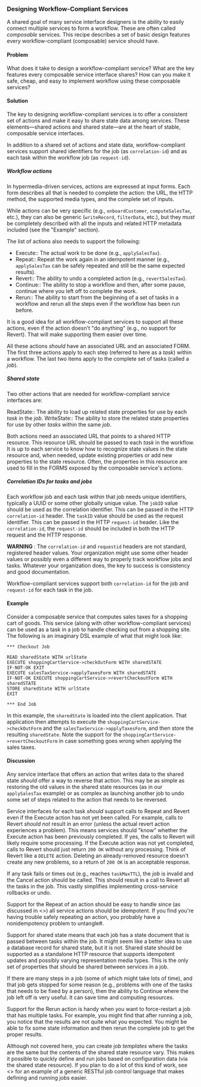 ### Designing Workflow-Compliant Services
A shared goal of many service interface designers is the ability to easily connect multiple services to form a workflow. These are often called _composable_ services. This recipe describes a set of basic design features every workflow-compliant (composable) service should have.

#### Problem
What does it take to design a workflow-compliant service? What are the key features every composable service interface shares? How can you make it safe, cheap, and easy to implement workflow using these composable services?

#### Solution
The key to designing workflow-compliant services is to offer a consistent set of actions and make it easy to share state data among services. These elements—shared actions and shared state—are at the heart of stable, composable service interfaces.

In addition to a shared set of actions and state data, workflow-compliant services support shared identifiers for the job (as `correlation-id`) and as each task within the workflow job (as `request-id`).

##### Workflow actions
In hypermedia-driven services, actions are expressed at input forms. Each form describes all that is needed to complete the action: the URL, the HTTP method, the supported media types, and the complete set of inputs. 

While actions can be very specific (e.g., `onboardCustomer`, `computeSalesTax`, etc.), they can also be generic (`writeRecord`, `filterData`, etc.), but they _must_ be completely described with all the inputs and related HTTP metadata included (see the "Example" section).

The list of actions also needs to support the following:

* Execute:: The actual work to be done (e.g., `applySalesTax`).
* Repeat:: Repeat the work again in an idempotent manner (e.g., `applySalesTax` can be safely repeated and still be the same expected results).
* Revert:: The ability to undo a completed action (e.g., `revertSalesTax`).
* Continue:: The ability to stop a workflow and then, after some pause, continue where you left off to complete the work.
* Rerun:: The ability to start from the beginning of a set of tasks in a workflow and rerun all the steps even if the workflow has been run before.

It is a good idea for all workflow-compliant services to support all these actions, even if the action doesn't "do anything" (e.g., no support for Revert). That will make supporting them easier over time.

All these actions _should_ have an associated URL and an associated FORM. The first three actions apply to each step (referred to here as a _task_) within a workflow. The last two items apply to the complete set of tasks (called a _job_).

##### Shared state
Two other actions that are needed for workflow-compliant service interfaces are:

ReadState:: The ability to load up related state properties for use by each _task_ in the _job_.
WriteState:: The ability to store the related state properties for use by other _tasks_ within the same _job_.

Both actions need an associated URL that points to a shared HTTP resource. This resource URL should be passed to each _task_ in the workflow. It is up to each service to know how to recognize state values in the state resource and, when needed, update existing properties or add new properties to the state resource. Often, the properties in this resource are used to fill in the FORMS exposed by the composable service's actions.

##### Correlation IDs for tasks and jobs
Each workflow job and each task within that job needs unique identifiers, typically a UUID or some other globally unique value. The `jobID` value should be used as the correlation identifier. This can be passed in the HTTP `correlation-id` header. The `taskID` value should be used as the request identifier. This can be passed in the HTTP `request-id` header. Like the `correlation-id`, the `request-id` should be included in both the HTTP request and the HTTP response.

**WARNING** : The `correlation-id` and `requestid` headers are not standard, registered header values. Your organization might use some other header values or possibly even a different way to properly track workflow jobs and tasks. Whatever your organization does, the key to success is consistency and good documentation.

Workflow-compliant services support both `correlation-id` for the job and `request-id` for each task in the job.

#### Example
Consider a composable service that computes sales taxes for a shopping cart of goods. This service (along with other workflow-compliant services) can be used as a task in a job to handle checking out from a shopping site. The following is an imaginary DSL example of what that might look like:

```
*** Checkout Job

READ sharedState WITH urlState
EXECUTE shoppingCartService->checkOutForm WITH sharedSTATE
IF-NOT-OK EXIT
EXECUTE salesTaxService->applyTaxesForm WITH sharedSTATE
IF-NOT-OK EXECUTE shoppingCartService->revertCheckoutForm WITH sharedSTATE
STORE sharedState WITH urlState
EXIT

*** End Job
```

In this example, the `sharedState` is loaded into the client application. That application then attempts to execute the `shoppingCartService->checkOutForm` and the `salesTaxService->applyTaxesForm`, and then store the resulting `sharedState`. Note the support for the `shoppingCartService->revertCheckoutForm` in case something goes wrong when applying the sales taxes.


#### Discussion
Any service interface that offers an action that writes data to the shared state _should_ offer a way to reverse that action. This may be as simple as restoring the old values in the shared state resources (as in our `applySalesTax` example) or as complex as launching another job to undo some set of steps related to the action that needs to be reversed. 

Service interfaces for each task _should_ support calls to Repeat  and Revert  even if the Execute action has not yet been called. For example, calls to Revert _should not_ result in an error (unless the actual revert action experiences a problem). This means services should "know" whether the Execute  action has been previously completed. If yes, the calls to Revert will likely require some processing. If the Execute  action was not yet completed, calls to Revert  should just return `200 OK` without any processing. Think of Revert  like a `DELETE` action. Deleting an already-removed resource doesn't create any new problems, so a return of `200 OK` is an acceptable response. 

If any task  fails or times out (e.g., reaches `taskMaxTTL`), the _job_ is invalid and the Cancel action should be called. This should result in a call to Revert  all the tasks in the job. This vastly simplifies implementing cross-service rollbacks or undo.

Support for the Repeat  of an action should be easy to handle since (as discussed in <<design-idempotent>>) all service actions should be idempotent. If you find you're having trouble safely repeating an action, you probably have a nonidempotency problem to untangle#.

Support for shared state means that each job has a state document that is passed between tasks within the job. It might seem like a better idea to use a database record for shared state, but it is not. Shared state should be supported as a standalone HTTP resource that supports idempotent updates and possibly varying representation media types. This is the only set of properties that should be shared between services in a job. 

If there are many steps in a job (some of which might take lots of time), and that job gets stopped for some reason (e.g., problems with one of the tasks that needs to be fixed by a person), then the ability to Continue where the job left off is very useful. It can save time and computing resources. 

Support for the Rerun action is handy when you want to force-restart a job that has multiple tasks. For example, you might find that after running a job, you notice that the results are not quite what you expected. You might be able to fix some state information and then rerun the complete job to get the proper results.

Although not covered here, you can create job _templates_ where the tasks are the same but the contents of the shared state resource vary. This makes it possible to quickly define and run jobs based on configuration data (via the shared state resource). If you plan to do a lot of this kind of work, see <<workflow-jobs>> for an example of a generic RESTful job control language that makes defining and running jobs easier.
